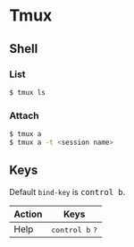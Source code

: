 # Tmux

## Shell

### List
```bash
$ tmux ls
```

### Attach
```bash
$ tmux a
$ tmux a -t <session name>
```

## Keys

Default `bind-key` is <kbd>control b</kbd>.

Action | Keys
--- | ---
Help | <kbd>control b</kbd> <kbd>?</kbd>

